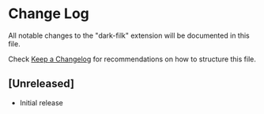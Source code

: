 # Change Log

All notable changes to the "dark-filk" extension will be documented in this file.

Check [Keep a Changelog](http://keepachangelog.com/) for recommendations on how to structure this file.

## [Unreleased]

- Initial release
